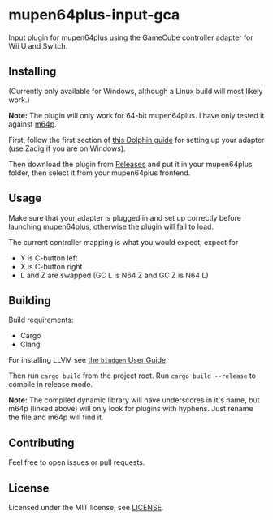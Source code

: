 # mupen64plus-input-gca

Input plugin for mupen64plus using the GameCube controller adapter for Wii U and Switch.

## Installing

(Currently only available for Windows, although a Linux build will most likely work.)

**Note:** The plugin will only work for 64-bit mupen64plus. I have only tested it against [m64p](https://m64p.github.io/).

First, follow the first section of [this Dolphin guide](https://dolphin-emu.org/docs/guides/how-use-official-gc-controller-adapter-wii-u/) for setting up your adapter (use Zadig if you are on Windows).

Then download the plugin from [Releases](../../releases/latest) and put it in your mupen64plus folder, then select it from your mupen64plus frontend.

## Usage

Make sure that your adapter is plugged in and set up correctly before launching mupen64plus, otherwise the plugin will fail to load.

The current controller mapping is what you would expect, expect for

* Y is C-button left
* X is C-button right
* L and Z are swapped (GC L is N64 Z and GC Z is N64 L)

## Building

Build requirements:

* Cargo
* Clang

For installing LLVM see [the `bindgen` User Guide](https://rust-lang.github.io/rust-bindgen/requirements.html).

Then run `cargo build` from the project root. Run `cargo build --release` to compile in release mode.

**Note:** The compiled dynamic library will have underscores in it's name, but m64p (linked above) will only look for plugins with hyphens. Just rename the file and m64p will find it.

## Contributing

Feel free to open issues or pull requests.

## License

Licensed under the MIT license, see [LICENSE](LICENSE).
